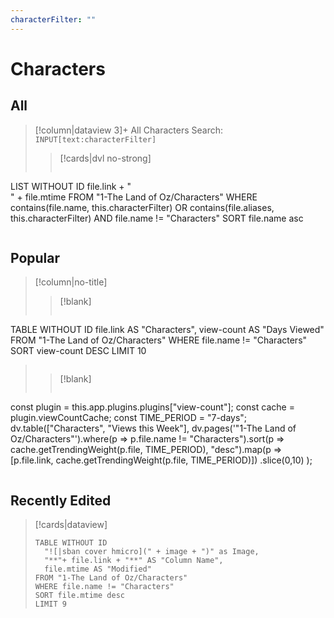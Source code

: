 ```yaml
---
characterFilter: ""
---
```

# Characters
## All
>[!column|dataview 3]+ All Characters
> Search: `INPUT[text:characterFilter]`
> 
>>[!cards|dvl no-strong] 
>> <br>
>>
>>```dataview
LIST WITHOUT ID file.link + "<br>" + file.mtime
FROM "1-The Land of Oz/Characters"
WHERE contains(file.name, this.characterFilter) OR contains(file.aliases, this.characterFilter) AND file.name != "Characters" 
SORT file.name asc
>>```
## Popular
>[!column|no-title]
>>[!blank]
>>```dataview 
TABLE WITHOUT ID 
file.link AS "Characters",
view-count AS "Days Viewed"
FROM "1-The Land of Oz/Characters"
WHERE file.name != "Characters"
SORT view-count DESC
LIMIT 10
>>```
>
>>[!blank]
>>```dataviewjs 
const plugin = this.app.plugins.plugins["view-count"]; const cache = plugin.viewCountCache; const TIME_PERIOD = "7-days"; dv.table(["Characters", "Views this Week"], dv.pages('"1-The Land of Oz/Characters"').where(p => p.file.name != "Characters").sort(p => cache.getTrendingWeight(p.file, TIME_PERIOD), "desc").map(p => [p.file.link, cache.getTrendingWeight(p.file, TIME_PERIOD)]) .slice(0,10) );
>>```

## Recently Edited
> [!cards|dataview]
> ```dataview
> TABLE WITHOUT ID
> 	"![|sban cover hmicro](" + image + ")" as Image,
> 	"**"+ file.link + "**" AS "Column Name",
> 	file.mtime AS "Modified"
> FROM "1-The Land of Oz/Characters"
> WHERE file.name != "Characters"
> SORT file.mtime desc
> LIMIT 9
> ```
